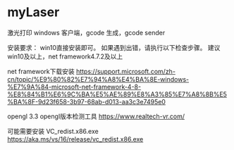 # myLaser
激光打印 windows 客户端，gcode 生成，gcode sender

安装要求：
win10直接安装即可。
如果遇到出错，请执行以下检查步骤。
建议 win10及以上，net framework4.7.2及以上

net framework下载安装
https://support.microsoft.com/zh-cn/topic/%E9%80%82%E7%94%A8%E4%BA%8E-windows-%E7%9A%84-microsoft-net-framework-4-8-%E8%84%B1%E6%9C%BA%E5%AE%89%E8%A3%85%E7%A8%8B%E5%BA%8F-9d23f658-3b97-68ab-d013-aa3c3e7495e0

opengl 3.3
opengl版本检测工具
https://www.realtech-vr.com/

可能需要安装 VC_redist.x86.exe
https://aka.ms/vs/16/release/vc_redist.x86.exe
